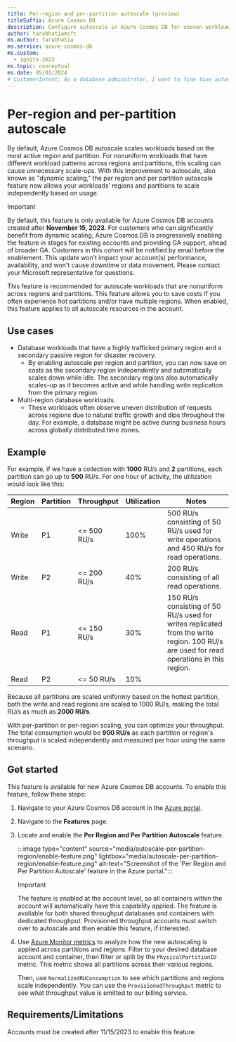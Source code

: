 ```yaml
---
title: Per-region and per-partition autoscale (preview)
titleSuffix: Azure Cosmos DB
description: Configure autoscale in Azure Cosmos DB for uneven workload patterns by customizing autoscale for specific regions or partitions.
author: tarabhatiamsft
ms.author: tarabhatia
ms.service: azure-cosmos-db
ms.custom:
  - ignite-2023
ms.topic: conceptual
ms.date: 05/01/2024
# CustomerIntent: As a database adminstrator, I want to fine tune autoscaler for specific regions or partitions so that I can balance an uneven workload.
---
```


# Per-region and per-partition autoscale

By default, Azure Cosmos DB autoscale scales workloads based on the most active region and partition. For nonuniform workloads that have different workload patterns across regions and partitions, this scaling can cause unnecessary scale-ups. With this improvement to autoscale, also known as "dynamic scaling," the per region and per partition autoscale feature now allows your workloads’ regions and partitions to scale independently based on usage.

> [!IMPORTANT]
> By default, this feature is only available for Azure Cosmos DB accounts created after **November 15, 2023**. For customers who can significantly benefit from dynamic scaling, Azure Cosmos DB is progressively enabling the feature in stages for existing accounts and providing GA support, ahead of broader GA. Customers in this cohort will be notified by email before the enablement. This update won’t impact your account(s) performance, availability, and won't cause downtime or data movement. Please contact your Microsoft representative for questions.

This feature is recommended for autoscale workloads that are nonuniform across regions and partitions. This feature allows you to save costs if you often experience hot partitions and/or have multiple regions. When enabled, this feature applies to all autoscale resources in the account.

## Use cases

- Database workloads that have a highly trafficked primary region and a secondary passive region for disaster recovery.
  - By enabling autoscale per region and partition, you can now save on costs as the secondary region independently and automatically scales down while idle. The secondary regions also automatically scales-up as it becomes active and while handling write replication from the primary region.
- Multi-region database workloads.
  - These workloads often observe uneven distribution of requests across regions due to natural traffic growth and dips throughout the day. For example, a database might be active during business hours across globally distributed time zones.

## Example

For example, if we have a collection with **1000** RU/s and **2** partitions, each partition can go up to **500** RU/s. For one hour of activity, the utilization would look like this:

| Region | Partition | Throughput | Utilization | Notes |
| --- | --- | --- | --- | --- |
| Write | P1 | <= 500 RU/s | 100% | 500 RU/s consisting of 50 RU/s used for write operations and 450 RU/s for read operations. |
| Write | P2 | <= 200 RU/s | 40% | 200 RU/s consisting of all read operations. |
| Read | P1 | <= 150 RU/s | 30% | 150 RU/s consisting of 50 RU/s used for writes replicated from the write region. 100 RU/s are used for read operations in this region. |
| Read | P2 | <= 50 RU/s | 10% | |

Because all partitions are scaled uniformly based on the hottest partition, both the write and read regions are scaled to 1000 RU/s, making the total RU/s as much as **2000 RU/s**.

With per-partition or per-region scaling, you can optimize your throughput. The total consumption would be **900 RU/s** as each partition or region's throughput is scaled independently and measured per hour using the same scenario.

## Get started

This feature is available for new Azure Cosmos DB accounts. To enable this feature, follow these steps:

1. Navigate to your Azure Cosmos DB account in the [Azure portal](https://portal.azure.com).
1. Navigate to the **Features** page.
1. Locate and enable the **Per Region and Per Partition Autoscale** feature.

    :::image type="content" source="media/autoscale-per-partition-region/enable-feature.png" lightbox="media/autoscale-per-partition-region/enable-feature.png" alt-text="Screenshot of the 'Per Region and Per Partition Autoscale' feature in the Azure portal.":::

    > [!IMPORTANT]
    > The feature is enabled at the account level, so all containers within the account will automatically have this capability applied. The feature is available for both shared throughput databases and containers with dedicated throughput. Provisioned throughput accounts must switch over to autoscale and then enable this feature, if interested.

1. Use [Azure Monitor metrics](monitor-reference.md#supported-metrics-for-microsoftdocumentdbdatabaseaccounts) to analyze how the new autoscaling is applied across partitions and regions. Filter to your desired database account and container, then filter or split by the `PhysicalPartitionID` metric. This metric shows all partitions across their various regions.

    Then, use `NormalizedRUConsumption` to see which partitions and regions scale independently. You can use the `ProvisionedThroughput` metric to see what throughput value is emitted to our billing service.

## Requirements/Limitations

Accounts must be created after 11/15/2023 to enable this feature.
